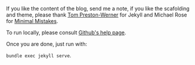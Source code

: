 If you like the content of the blog, send me a note, if you like the scafolding and theme, please thank [Tom Preston-Werner](https://twitter.com/mojombo) for Jekyll and Michael Rose for [Minimal Mistakes](https://mmistakes.github.io/minimal-mistakes/).

To run locally, please consult [Github's help page](https://help.github.com/en/articles/setting-up-your-github-pages-site-locally-with-jekyll).

Once you are done, just run with:

```bundle exec jekyll serve```.
